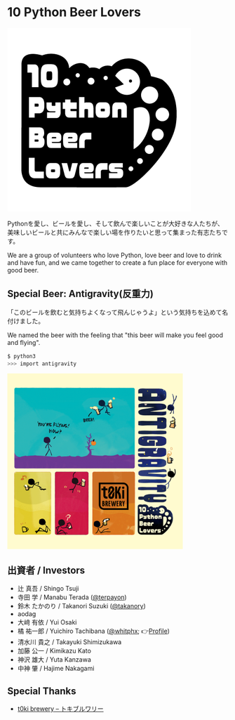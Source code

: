 # 10 Python Beer Lovers

![10 Python Beer Lovers logo](10pbl_logo.png)

Pythonを愛し、ビールを愛し、そして飲んで楽しいことが大好きな人たちが、美味しいビールと共にみんなで楽しい場を作りたいと思って集まった有志たちです。

We are a group of volunteers who love Python, love beer and love to drink and have fun, and we came together to create a fun place for everyone with good beer.

## Special Beer: Antigravity(反重力)

「このビールを飲むと気持ちよくなって飛んじゃうよ」という気持ちを込めて名付けました。

We named the beer with the feeling that "this beer will make you feel good and flying".

```bash
$ python3
>>> import antigravity
```

<img src="antigravity_label.png" width="400" alt="Antigravity Label"/>

## 出資者 / Investors

* 辻 真吾 / Shingo Tsuji
* 寺田 学 / Manabu Terada ([@terpayon](https://x.com/terapyon))
* 鈴木 たかのり / Takanori Suzuki ([@takanory](https://twitter.com/takanory))
* aodag
* 大﨑 有依 / Yui Osaki
* 橘 祐一郎 / Yuichiro Tachibana ([@whitphx](https://x.com/whitphx); 👉[Profile](https://www.whitphx.info/))
* 清水川 貴之 / Takayuki Shimizukawa
* 加藤 公一 / Kimikazu Kato
* 神沢 雄大 / Yuta Kanzawa
* 中神 肇 / Hajime Nakagami

## Special Thanks

* [t0ki brewery – トキブルワリー](https://t0ki.beer/)
